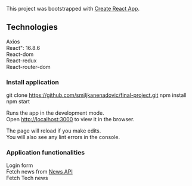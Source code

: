 This project was bootstrapped with [Create React App](https://github.com/facebook/create-react-app).

## Technologies
Axios <br>
React": 16.8.6<br>
React-dom <br>
React-redux<br>
React-router-dom  <br>

### Install application
git clone https://github.com/smiljkanenadovic/final-project.git
npm install 
npm start

Runs the app in the development mode.<br>
Open [http://localhost:3000](http://localhost:3000) to view it in the browser.

The page will reload if you make edits.<br>
You will also see any lint errors in the console.
    
###  Application functionalities
Login form<br>
Fetch news from  [News API](https://newsapi.org/)<br>
Fetch Tech news<br>



